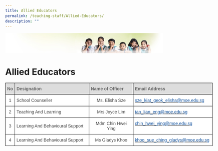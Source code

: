 ```yaml
---
title: Allied Educators
permalink: /teaching-staff/Allied-Educators/
description: ""
---
```

![](/images/Banner.jpg)

Allied Educators
================

<style type="text/css">
.tg  {border-collapse:collapse;border-spacing:0;}
.tg td{border-color:black;border-style:solid;border-width:1px;font-family:Arial, sans-serif;font-size:14px;
  overflow:hidden;padding:10px 5px;word-break:normal;}
.tg th{border-color:black;border-style:solid;border-width:1px;font-family:Arial, sans-serif;font-size:14px;
  font-weight:normal;overflow:hidden;padding:10px 5px;word-break:normal;}
.tg .tg-sxkx{background-color:#FFF;color:#454545;text-align:center;vertical-align:top}
.tg .tg-e14l{background-color:#DDD;color:#666;font-weight:bold;text-align:left;vertical-align:top}
.tg .tg-ncov{background-color:#FFF;color:#454545;text-align:center;vertical-align:middle}
.tg .tg-sdzj{background-color:#FFF;color:#454545;text-align:left;vertical-align:middle}
.tg .tg-d8aa{background-color:#FFF;color:#10509C;text-align:left;vertical-align:top}
</style>
<table class="tg" style="undefined;table-layout: fixed; width: 662px">
<colgroup>
<col style="width: 30px">
<col style="width: 238px">
<col style="width: 141px">
<col style="width: 253px">
</colgroup>
<thead>
  <tr>
    <th class="tg-e14l">No</th>
    <th class="tg-e14l">Designation</th>
    <th class="tg-e14l">Name of Officer</th>
    <th class="tg-e14l">Email Address</th>
  </tr>
</thead>
<tbody>
  <tr>
    <td class="tg-ncov">1</td>
    <td class="tg-sdzj">School Counseller</td>
    <td class="tg-ncov">Ms. Elisha Sze</td>
    <td class="tg-d8aa"><a href="mailto:sze_kiat_geok_elisha@moe.edu.sg"><span style="text-decoration:none;color:#10509C">sze_kiat_geok_elisha@moe.edu.sg</span></a></td>
  </tr>
  <tr>
    <td class="tg-ncov">2</td>
    <td class="tg-sdzj">Teaching And Learning</td>
    <td class="tg-ncov">Mrs Joyce Lim</td>
    <td class="tg-d8aa"><a href="mailto:tan_lian_eng@moe.edu.sg"><span style="text-decoration:none;color:#10509C">tan_lian_eng@moe.edu.sg</span></a></td>
  </tr>
  <tr>
    <td class="tg-ncov">3</td>
    <td class="tg-sdzj">Learning And Behavioural Support</td>
    <td class="tg-ncov">Mdm Chin Hwei Ying</td>
    <td class="tg-d8aa"><a href="mailto:vikneswaran_selvarajoo@moe.edu.sg"><span style="text-decoration:none;color:#10509C">chin_hwei_ying@moe.edu.sg</span></a></td>
  </tr>
  <tr>
    <td class="tg-ncov">4</td>
    <td class="tg-sdzj">Learning And Behavioural Support</td>
    <td class="tg-sxkx">Ms Gladys Khoo<br></td>
    <td class="tg-sdzj"> <a href="mailto:Lee_Kwee_Tiang@moe.edu.sg"><span style="text-decoration:none;color:#10509C">khoo_sue_ching_gladys@moe.edu.sg</span></a></td>
  </tr>
</tbody>
</table>